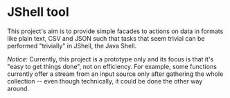 # JShell tool

This project's aim is to provide simple facades to actions on data in formats like plain text, CSV and JSON such that tasks that seem trivial can be performed "trivially" in JShell, the Java Shell.

*Notice:* Currently, this project is a prototype only and its focus is that it's "easy to get things done", not on efficiency. For example, some functions currently offer a stream from an input source only after gathering the whole collection -- even though technically, it could be done the other way around.
